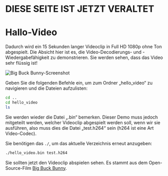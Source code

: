 # DIESE SEITE IST JETZT VERALTET

# Hallo-Video

Dadurch wird ein 15 Sekunden langer Videoclip in Full HD 1080p ohne Ton abgespielt. Die Absicht hier ist es, die Video-Decodierungs- und -Wiedergabefähigkeit zu demonstrieren. Sie werden sehen, dass das Video sehr flüssig ist!

![Big Buck Bunny-Screenshot](images/bbb.jpg)
 
Geben Sie die folgenden Befehle ein, um zum Ordner „hello_video“ zu navigieren und die Dateien aufzulisten:

```bash
cd ..
cd hello_video
ls
```

Sie werden wieder die Datei „.bin“ bemerken. Dieser Demo muss jedoch mitgeteilt werden, welcher Videoclip abgespielt werden soll, wenn wir sie ausführen, also muss dies die Datei „test.h264“ sein (h264 ist eine Art Video-Codec).

Sie benötigen das `./`, um das aktuelle Verzeichnis erneut anzugeben:

```bash
./hello_video.bin test.h264
```

Sie sollten jetzt den Videoclip abspielen sehen. Es stammt aus dem Open-Source-Film [Big Buck Bunny](https://en.wikipedia.org/wiki/Big_Buck_Bunny).
